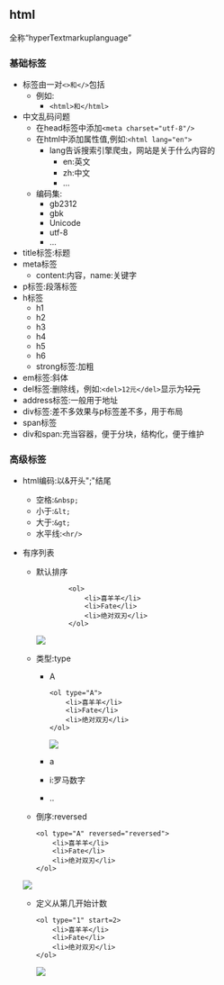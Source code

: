 ## html

全称“hyperTextmarkuplanguage”

### 基础标签

* 标签由一对`<>和</>`包括
  * 例如:
    * `<html>和</html>`
* 中文乱码问题
  * 在head标签中添加`<meta charset="utf-8"/>`
  * 在html中添加属性值,例如:`<html lang="en">`
    * lang告诉搜索引擎爬虫，网站是关于什么内容的
      * en:英文
      * zh:中文
      * ...
  * 编码集:
    * gb2312
    * gbk
    * Unicode
    * utf-8
    * ...
* title标签:标题
* meta标签
  * content:内容，name:关键字
* p标签:段落标签
* h标签
  * h1
  * h2
  * h3
  * h4
  * h5
  * h6
  * strong标签:加粗
* em标签:斜体
* del标签:删除线，例如:`<del>12元</del>`显示为~~12元~~
* address标签:一般用于地址
* div标签:差不多效果与p标签差不多，用于布局
* span标签
* div和span:充当容器，便于分块，结构化，便于维护

### 高级标签

* html编码:以&开头";"结尾
  * 空格:`&nbsp;`
  * 小于:`&lt;`
  * 大于:`&gt;`
  * 水平线:`<hr/>`
* 有序列表

  * 默认排序

    ```
    		<ol>
    			<li>喜羊羊</li>
    			<li>Fate</li>
    			<li>绝对双刃</li>
    		</ol>
    ```

    ![](blob:file:///0acbc02f-d8f9-49bf-9344-3f9d5df9baa5)

  * 类型:type

    * A
      ```
      <ol type="A">
          <li>喜羊羊</li>
          <li>Fate</li>
          <li>绝对双刃</li>
      </ol>
      ```

      ![](blob:file:///3cc2650d-256a-444d-9efa-938d56359a71)
    * a
    * i:罗马数字
    * ..

  * 倒序:reversed

    ```
    <ol type="A" reversed="reversed">
        <li>喜羊羊</li>
        <li>Fate</li>
        <li>绝对双刃</li>
    </ol>
    ```
  ![](blob:file:///8d63f53f-3890-4313-9156-ebf204f157b9)

  * 定义从第几开始计数
    ```
    <ol type="1" start=2>
        <li>喜羊羊</li>
        <li>Fate</li>
        <li>绝对双刃</li>
    </ol>

    ```
    ![](blob:file:///76c502ae-54cc-48aa-a6af-00766546a035)





